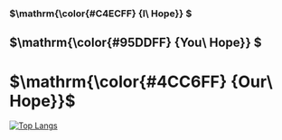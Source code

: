 ### $\mathrm{\color{#C4ECFF} {I\ Hope}} $

## $\mathrm{\color{#95DDFF} {You\ Hope}} $

# $\mathrm{\color{#4CC6FF} {Our\ Hope}}$

[![Top Langs](https://github-readme-stats.vercel.app/api/top-langs/?username=Hope666666&layout=compact)](https://github.com/anuraghazra/github-readme-stats)

# 

<!--
**Hope666666/Hope666666** is a ✨ _special_ ✨ repository because its `README.md` (this file) appears on your GitHub profile.

Here are some ideas to get you started:

- 🔭 I’m currently working on ...
- 🌱 I’m currently learning ...
- 👯 I’m looking to collaborate on ...
- 🤔 I’m looking for help with ...
- 💬 Ask me about ...
- 📫 How to reach me: ...
- 😄 Pronouns: ...
- ⚡ Fun fact: ...
-->
